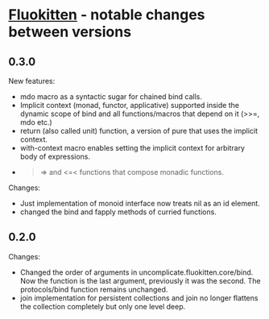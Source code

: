 # [Fluokitten](http://fluokitten.uncomplicate.org) - notable changes between versions

## 0.3.0

New features:

* mdo macro as a syntactic sugar for chained bind calls.
* Implicit context (monad, functor, applicative) supported inside the dynamic scope of bind and all functions/macros that depend on it (>>=, mdo etc.)
* return (also called unit) function, a version of pure that uses the implicit context.
* with-context macro enables setting the implicit context for arbitrary body of expressions.
* >=> and <=< functions that compose monadic functions.

Changes:

* Just implementation of monoid interface now treats nil as an id element.
* changed the bind and fapply methods of curried functions.

## 0.2.0

Changes:

* Changed the order of arguments in uncomplicate.fluokitten.core/bind. Now the function is the last argument, previously it was the second. The protocols/bind function remains unchanged.
* join implementation for persistent collections and join no longer flattens the collection completely but only one level deep.
